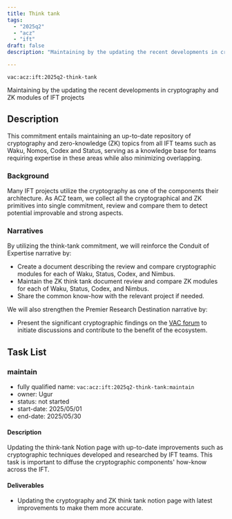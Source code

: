 ```yaml
---
title: Think tank
tags:
  - "2025q2"
  - "acz"
  - "ift"
draft: false
description: "Maintaining by the updating the recent developments in cryptography and ZK modules of IFT projects"

---
```


`vac:acz:ift:2025q2-think-tank`

Maintaining by the updating the recent developments in cryptography and ZK modules of IFT projects
## Description
This commitment entails maintaining an up-to-date repository 
of cryptography and zero-knowledge (ZK) topics from all IFT teams such as 
Waku, Nomos, Codex and Status, serving as a knowledge base for teams 
requiring expertise in these areas while also minimizing overlapping.

### Background
Many IFT projects utilize the cryptography as one of the components their architecture. 
As ACZ team, we collect all the cryptographical and ZK primitives into single commitment, 
review and compare them to detect potential improvable and strong aspects.

### Narratives
By utilizing the think-tank commitment, 
we will reinforce the Conduit of Expertise narrative by:
* Create a document describing the review and compare cryptographic modules for each of Waku, 
Status, Codex, and Nimbus.
* Maintain the ZK think tank document review and compare ZK modules for each of Waku, 
Status, Codex, and Nimbus.
* Share the common know-how with the relevant project if needed.

We will also strengthen the Premier Research Destination narrative by: 
* Present the significant cryptographic findings on the [VAC forum](https://forum.vac.dev/) 
to initiate discussions and contribute to the benefit of the ecosystem.

## Task List

### maintain

* fully qualified name: `vac:acz:ift:2025q2-think-tank:maintain`
* owner: Ugur
* status: not started
* start-date: 2025/05/01
* end-date: 2025/05/30

#### Description 

Updating the think-tank Notion page with up-to-date improvements such as cryptographic techniques 
developed and researched by IFT teams.
This task is important to diffuse the cryptographic components' how-know across the IFT. 

#### Deliverables 

* Updating the cryptography and ZK think tank notion page with latest improvements to make them more accurate.  

